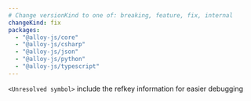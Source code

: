 ```yaml
---
# Change versionKind to one of: breaking, feature, fix, internal
changeKind: fix
packages:
  - "@alloy-js/core"
  - "@alloy-js/csharp"
  - "@alloy-js/json"
  - "@alloy-js/python"
  - "@alloy-js/typescript"
---
```


`<Unresolved symbol>` include the refkey information for easier debugging
